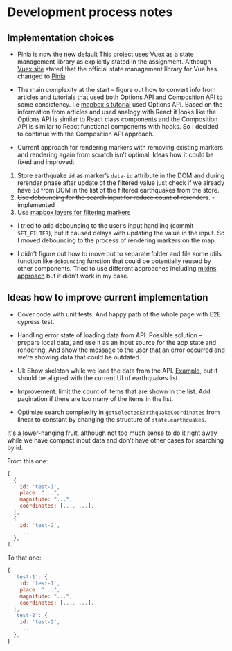 # Development process notes

## Implementation choices

* Pinia is now the new default
This project uses Vuex as a state management library as explicitly stated in the assignment.
Although [Vuex site](https://vuex.vuejs.org/) stated that the official state management library for Vue has changed to [Pinia](https://pinia.vuejs.org/).

* The main complexity at the start – figure out how to convert info from articles and tutorials that used both Options API and Composition API to some consistency. I.e [mapbox's tutorial](https://docs.mapbox.com/help/tutorials/use-mapbox-gl-js-with-vue/) used Options API.
Based on the information from articles and used analogy with React it looks like the Options API is similar to React class components and the Composition API is similar to React functional components with hooks. So I decided to continue with the Composition API approach.

* Current approach for rendering markers with removing existing markers and rendering again from scratch isn’t optimal.
Ideas how it could be fixed and improved:
1. Store earthquake `id` as marker’s `data-id` attribute in the DOM and during rerender phase after update of the filtered value just check if we already have `id` from DOM in the list of the filtered earthquakes from the store.
2. ~~Use debouncing for the search input for reduce count of rerenders~~. - implemented
3. Use [mapbox layers for filtering markers](https://docs.mapbox.com/mapbox-gl-js/example/filter-markers-by-input/)

* I tried to add debouncing to the user’s input handling (commit `SET_FILTER`), but it caused delays with updating the value in the input. So I moved debouncing to the process of rendering markers on the map.

* I didn’t figure out how to move out to separate folder and file some utils function like `debouncing` function that could be potentially reused by other components. Tried to use different approaches including [mixins approach](https://praveenpuglia.com/blog/managing-mixins-and-utils-in-vue/) but it didn’t work in my case.



## Ideas how to improve current implementation

* Cover code with unit tests. And happy path of the whole page with E2E cypress test.

* Handling error state of loading data from API. Possible solution – prepare local data, and use it as an input source for the app state and rendering. And show the message to the user that an error occurred and we’re showing data that could be outdated.

* UI: Show skeleton while we load the data from the API. [Example](https://markus.oberlehner.net/blog/skeleton-loading-animation-with-vue/), but it should be aligned with the current UI of earthquakes list.

* Improvement: limit the count of items that are shown in the list. Add pagination if there are too many of the items in the list.

* Optimize search complexity in `getSelectedEarthquakeCoordinates` from linear to constant by changing the structure of `state.earthquakes`.

It's a lower-hanging fruit, although not too much sense to do it right away while we have compact input data and don’t have other cases for searching by id.

From this one:

```js
[
  {
    id: 'test-1',
    place: "...",
    magnitude: "...",
    coordinates: [..., ...],
  },
  {
    id: 'test-2',
    ...
  },
];
```

To that one:

```js
{
  'test-1': {
    id: 'test-1',
    place: "...",
    magnitude: "...",
    coordinates: [..., ...],
  },
  'test-2': {
    id: 'test-2',
    ...
  },
}
```
